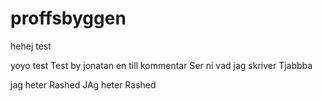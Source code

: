 proffsbyggen
============
hehej test



yoyo test
Test by jonatan
en till kommentar
Ser ni vad jag skriver
Tjabbba

jag heter Rashed
JAg heter Rashed
